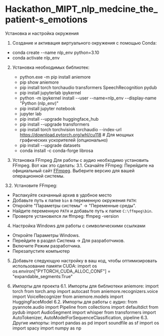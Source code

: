 # Hackathon_MIPT_nlp_medcine_the_patient-s_emotions
Установка и настройка окружения
1. Создание и активация виртуального окружения с помощью Conda:
  - conda create --name nlp_env python=3.10
  - conda activate nlp_env
2. Установка необходимых библиотек:
   - python.exe -m pip install aniemore
   - pip show aniemore
   - pip install torch torchaudio transformers SpeechRecognition pydub
   - pip install jupyterlab ipykernel
   - python -m ipykernel install --user --name=nlp_env --display-name "Python (nlp_env)"
   - pip install jupyter notebook
   - jupyter lab
   - pip install --upgrade huggingface_hub
   - pip install --upgrade transformers
   - pip install torch torchvision torchaudio --index-url https://download.pytorch.org/whl/cu118  # Для мощных графических ускорителей (опционально)
   - pip install --upgrade datasets
   - conda install -c conda-forge librosa
     
3. Установка FFmpeg
Для работы с аудио необходимо установить FFmpeg. Вот как это сделать:
3.1. Скачайте FFmpeg:
Перейдите на официальный сайт [FFmpeg](https://ffmpeg.org/download.html).
Выберите версию для вашей операционной системы.

3.2. Установите FFmpeg:
  - Распакуйте скачанный архив в удобное место
  - Добавьте путь к папке `bin` в переменную окружения `PATH`:
  - Откройте "Параметры системы" → "Переменные среды".
  - Найдите переменную `PATH` и добавьте путь к папке `C:\ffmpeg\bin`.
  - Проверте установился ли ffmpeg: ffmpeg -version
  
4. Настройка Windows для работы с символическими ссылками
  - Откройте Параметры Windows.
  - Перейдите в раздел Система → Для разработчиков.
  - Включите Режим разработчика.
  - Перезапустите компьютер

5. Добавьте следующую настройку в ваш код, чтобы оптимизировать использование памяти CUDA:
  import os
  os.environ["PYTORCH_CUDA_ALLOC_CONF"] = "expandable_segments:True"

6. Импорты для проекта
  6.1. Импорты для библиотеки aniemore:
    import torch
    from torch.amp import autocast
    from aniemore.recognizers.voice import VoiceRecognizer
    from aniemore.models import HuggingFaceModel
  6.2. Импорты для работы с аудио:
    from pyannote.audio import Pipeline
    from collections import defaultdict
    from pydub import AudioSegment
    import whisper
    from transformers import AutoTokenizer, AutoModelForSequenceClassification, pipeline
  6.3. Другие импорты:
    import pandas as pd
    import soundfile as sf
    import os
    import spacy
    import numpy as np

